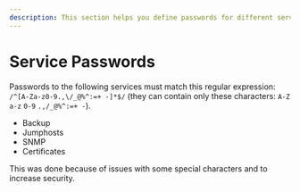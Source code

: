 ```yaml
---
description: This section helps you define passwords for different services that IP Fabric uses.
---
```


# Service Passwords

Passwords to the following services must match this regular expression:
`/^[A-Za-z0-9.,\/_@%^:=+ -]*$/` (they can contain only these characters: `A-Z`
`a-z` `0-9` `.,/_@%^:=+ -`).

- Backup
- Jumphosts
- SNMP
- Certificates

This was done because of issues with some special characters and to increase
security.
